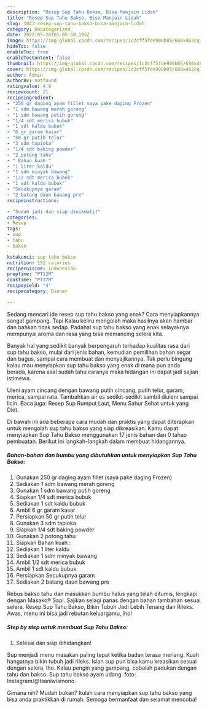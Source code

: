 ```yaml
---
description: "Resep Sup Tahu Bakso, Bisa Manjain Lidah"
title: "Resep Sup Tahu Bakso, Bisa Manjain Lidah"
slug: 1043-resep-sup-tahu-bakso-bisa-manjain-lidah
category: Uncategorized
date: 2022-05-26T01:05:58.195Z
image: https://img-global.cpcdn.com/recipes/1c2cff5fde900b05/680x482cq70/sup-tahu-bakso-foto-resep-utama.jpg
hideToc: false
enableToc: true
enableTocContent: false
thumbnail: https://img-global.cpcdn.com/recipes/1c2cff5fde900b05/680x482cq70/sup-tahu-bakso-foto-resep-utama.jpg
cover: https://img-global.cpcdn.com/recipes/1c2cff5fde900b05/680x482cq70/sup-tahu-bakso-foto-resep-utama.jpg
author: Admin
authorAv: notfound
ratingvalue: 4.9
reviewcount: 21
recipeingredient:
- "250 gr daging ayam fillet saya pake daging Frozen"
- "1 sdm bawang merah goreng"
- "1 sdm bawang putih goreng"
- "1/4 sdt merica bubuk"
- "1 sdt kaldu bubuk"
- "6 gr garam kasar"
- "50 gr putih telur"
- "3 sdm tapioka"
- "1/4 sdt baking powder"
- "2 potong tahu"
- " Bahan kuah "
- "1 liter kaldu"
- "1 sdm minyak bawang"
- "1/2 sdt merica bubuk"
- "1 sdt kaldu bubuk"
- "Secukupnya garam"
- "2 batang daun bawang pre"
recipeinstructions:

- "Sudah jadi dan siap dinikmati!"
categories:
- Resep
tags:
- sup
- tahu
- bakso

katakunci: sup tahu bakso 
nutrition: 152 calories
recipecuisine: Indonesian
preptime: "PT12M"
cooktime: "PT37M"
recipeyield: "4"
recipecategory: Dinner

---
```



Sedang mencari ide resep sup tahu bakso yang enak? Cara menyiapkannya sangat gampang. Tapi Kalau keliru mengolah maka hasilnya akan hambar dan bahkan tidak sedap. Padahal sup tahu bakso yang enak selayaknya mempunyai aroma dan rasa yang bisa memancing selera kita.


Banyak hal yang sedikit banyak berpengaruh terhadap kualitas rasa dari sup tahu bakso, mulai dari jenis bahan, kemudian pemilihan bahan segar dan bagus, sampai cara membuat dan menyajikannya. Tak perlu bingung kalau mau menyiapkan sup tahu bakso yang enak di mana pun anda berada, karena asal sudah tahu caranya maka hidangan ini dapat jadi sajian istimewa.

Uleni ayam cincang dengan bawang putih cincang, putih telur, garam, merica, sampai rata. Tambahkan air es sedikit-sedikit sambil diuleni sampai licin. Baca juga: Resep Sup Rumput Laut, Menu Sahur Sehat untuk yang Diet.


Di bawah ini ada beberapa cara mudah dan praktis yang dapat diterapkan untuk mengolah sup tahu bakso yang siap dikreasikan. Kamu dapat menyiapkan Sup Tahu Bakso menggunakan 17 jenis bahan dan 0 tahap pembuatan. Berikut ini langkah-langkah dalam membuat hidangannya.

<!--inarticleads1-->

##### Bahan-bahan dan bumbu yang dibutuhkan untuk menyiapkan Sup Tahu Bakso:

1. Gunakan 250 gr daging ayam fillet (saya pake daging Frozen)
1. Sediakan 1 sdm bawang merah goreng
1. Gunakan 1 sdm bawang putih goreng
1. Siapkan 1/4 sdt merica bubuk
1. Sediakan 1 sdt kaldu bubuk
1. Ambil 6 gr garam kasar
1. Persiapkan 50 gr putih telur
1. Gunakan 3 sdm tapioka
1. Siapkan 1/4 sdt baking powder
1. Gunakan 2 potong tahu
1. Siapkan  Bahan kuah :
1. Sediakan 1 liter kaldu
1. Sediakan 1 sdm minyak bawang
1. Ambil 1/2 sdt merica bubuk
1. Ambil 1 sdt kaldu bubuk
1. Persiapkan Secukupnya garam
1. Sediakan 2 batang daun bawang pre


Rebus bakso tahu dan masukkan bumbu halus yang telah ditumis, lengkapi dengan Masako® Sapi. Sajikan selagi panas dengan bahan tambahan sesuai selera. Resep Sup Tahu Bakso, Bikin Tubuh Jadi Lebih Tenang dan Rileks. Awas, menu ini bisa jadi rebutan keluargamu, lho! 

<!--inarticleads2-->

##### Step by step untuk membuat Sup Tahu Bakso:


1. Selesai dan siap dihidangkan!

Sup menjadi menu masakan paling tepat ketika badan terasa meriang. Kuah hangatnya bikin tubuh jadi rileks. Isian sup pun bisa kamu kreasikan sesuai dengan selera, lho. Kalau pengin yang gampang, cobalah padukan dengan tahu dan bakso. Sup tahu bakso ayam udang. foto: Instagram/@tsaniwismono. 

Gimana nih? Mudah bukan? Itulah cara menyiapkan sup tahu bakso yang bisa anda praktikkan di rumah. Semoga bermanfaat dan selamat mencoba!

